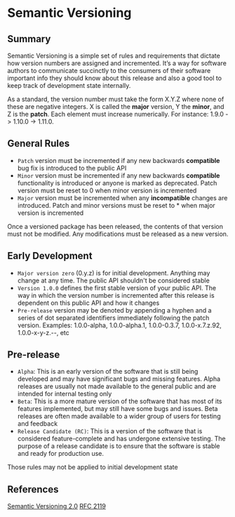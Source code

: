 # Semantic Versioning

## Summary

Semantic Versioning is a simple set of rules and requirements that dictate how version numbers are assigned and incremented. It’s a way for software authors to communicate succinctly to the consumers of their software important info they should know about this release and also a good tool to keep track of development state internally.

As a standard, the version number must take the form X.Y.Z where none of these are negative integers. X is called the **major** version, Y the **minor**, and Z is the **patch**. Each element must increase numerically. For instance: 1.9.0 -> 1.10.0 -> 1.11.0.

## General Rules

- `Patch` version must be incremented if any new backwards **compatible** bug fix is introduced to the public API
- `Minor` version must be incremented if any new backwards **compatible** functionality is introduced or anyone is  marked as deprecated. Patch version must be reset to 0 when minor version is incremented
- `Major` version must be incremented when any **incompatible** changes are introduced. Patch and minor versions must be reset to * when major version is incremented

Once a versioned package has been released, the contents of that version must not be modified. Any modifications must be released as a new version.

## Early Development

- `Major version zero` (0.y.z) is for initial development. Anything may change at any time. The public API shouldn't be considered stable
- `Version 1.0.0` defines the first stable version of your public API. The way in which the version number is incremented after this release is dependent on this public API and how it changes
- `Pre-release` version may be denoted by appending a hyphen and a series of dot separated identifiers immediately following the patch version. Examples: 1.0.0-alpha, 1.0.0-alpha.1, 1.0.0-0.3.7, 1.0.0-x.7.z.92, 1.0.0-x-y-z.--, etc

## Pre-release

- `Alpha`: This is an early version of the software that is still being developed and may have significant bugs and missing features. Alpha releases are usually not made available to the general public and are intended for internal testing only
- `Beta`: This is a more mature version of the software that has most of its features implemented, but may still have some bugs and issues. Beta releases are often made available to a wider group of users for testing and feedback
- `Release Candidate (RC)`: This is a version of the software that is considered feature-complete and has undergone extensive testing. The purpose of a release candidate is to ensure that the software is stable and ready for production use.

Those rules may not be applied to initial development state

## References

[Semantic Versioning 2.0](https://semver.org/)
[RFC 2119](https://www.rfc-editor.org/rfc/rfc2119)

